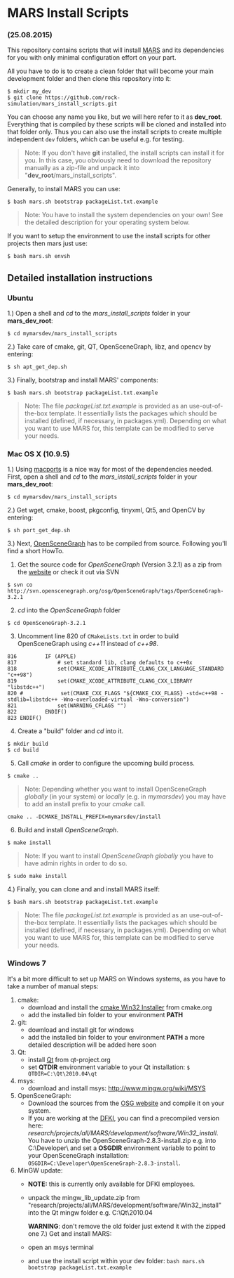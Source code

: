  MARS Install Scripts
======================

 ### (25.08.2015)

This repository contains scripts that will install
[MARS](http://github.com/rock-simulation/mars) and its dependencies for you
with only minimal configuration effort on your part.

All you have to do is to create a clean folder that will become your main
development folder and then clone this repository into it:

    $ mkdir my_dev
    $ git clone https://github.com/rock-simulation/mars_install_scripts.git

You can choose any name you like, but we will here refer to it as **dev_root**.
Everything that is compiled by these scripts will be cloned and installed into
that folder only. Thus you can also use the install scripts to create
multiple independent `dev` folders, which can be useful e.g. for testing.

> Note: If you don't have **git** installed, the install scripts can install
it for you. In this case, you obviously need to download the repository
manually as a zip-file and unpack it into "**dev_root**/mars_install_scripts".


Generally, to install MARS you can use:

    $ bash mars.sh bootstrap packageList.txt.example

> Note: You have to install the system dependencies on your own! See the
detailed description for your operating system below.


If you want to setup the environment to use the install scripts for other
projects then mars just use:

    $ bash mars.sh envsh


Detailed installation instructions
-----------------------------------


### Ubuntu

1.) Open a shell and *cd* to the *mars_install_scripts* folder in your **mars_dev_root**:

    $ cd mymarsdev/mars_install_scripts

2.) Take care of cmake, git, QT, OpenSceneGraph, libz, and opencv by entering:

    $ sh apt_get_dep.sh

3.) Finally, bootstrap and install MARS' components:

    $ bash mars.sh bootstrap packageList.txt.example

> Note: The file *packageList.txt.example* is provided as an use-out-of-the-box
template. It essentially lists the packages which should be installed (defined,
if necessary, in packages.yml). Depending on what you want to use MARS for,
this template can be modified to serve your needs.


### Mac OS X (10.9.5)

1.) Using [macports](http://www.macports.org) is a nice way for most of the dependencies needed. First, open a shell and *cd* to the *mars_install_scripts* folder in your **mars_dev_root**:

    $ cd mymarsdev/mars_install_scripts

2.) Get wget, cmake, boost, pkgconfig, tinyxml, Qt5, and OpenCV by entering:

    $ sh port_get_dep.sh

3.) Next, [OpenSceneGraph](http://www.openscenegraph.org) has to be compiled from source. Following you'll find a short HowTo.

  1. Get the source code for *OpenSceneGraph* (Version 3.2.1) as a zip from the [website](http://www.openscenegraph.org/downloads/developer_releases/OpenSceneGraph-3.2.1.zip) or check it out via SVN
  ```
  $ svn co http://svn.openscenegraph.org/osg/OpenSceneGraph/tags/OpenSceneGraph-3.2.1
  ```

  2. *cd* into the *OpenSceneGraph* folder
  ```
  $ cd OpenSceneGraph-3.2.1
  ```

  3. Uncomment line 820 of `CMakeLists.txt` in order to build OpenSceneGraph using *c++11* instead of *c++98*.
  ```
  816         IF (APPLE)
  817             # set standard lib, clang defaults to c++0x
  818             set(CMAKE_XCODE_ATTRIBUTE_CLANG_CXX_LANGUAGE_STANDARD "c++98")
  819             set(CMAKE_XCODE_ATTRIBUTE_CLANG_CXX_LIBRARY "libstdc++")
  820 #            set(CMAKE_CXX_FLAGS "${CMAKE_CXX_FLAGS} -std=c++98 -stdlib=libstdc++ -Wno-overloaded-virtual -Wno-conversion")
  821             set(WARNING_CFLAGS "")
  822         ENDIF()
  823 ENDIF()
  ```

  4. Create a "build" folder and *cd* into it.
  ```
  $ mkdir build
  $ cd build
  ```

  5. Call *cmake* in order to configure the upcoming build process.
  ```
  $ cmake ..
  ```
  > Note: Depending whether you want to install OpenSceneGraph *globally* (in your system) or *locally* (e.g. in *mymarsdev*) you may have to add an install prefix to your *cmake* call.
  ```
  cmake .. -DCMAKE_INSTALL_PREFIX=mymarsdev/install
  ```

  6. Build and install *OpenSceneGraph*.
  ```
  $ make install
  ```
  > Note: If you want to install *OpenSceneGraph* *globally* you have to have admin rights in order to do so.
  ```
  $ sudo make install
  ```

4.) Finally, you can clone and and install MARS itself:

    $ bash mars.sh bootstrap packageList.txt.example

> Note: The file *packageList.txt.example* is provided as an use-out-of-the-box template. It essentially lists the packages which should be installed (defined, if necessary, in packages.yml). Depending on what you want to use MARS for, this template can be modified to serve your needs.


### Windows 7

It's a bit more difficult to set up MARS on Windows systems, as you have to take a number of manual steps:

1. cmake:
    - download and install the [cmake Win32 Installer](http://www.cmake.org/cmake/resources/software.html) from cmake.org
    - add the installed bin folder to your environment **PATH**
2. git:
    - download and install git for windows
    - add the installed bin folder to your environment **PATH**
    a more detailed description will be added here soon
3. Qt:
    - install [Qt](http://qt-project.org) from qt-project.org
    - set **QTDIR** environment variable to your Qt installation: ```$ QTDIR=C:\Qt\2010.04\qt```
4. msys:
    - download and install msys: http://www.mingw.org/wiki/MSYS
5. OpenSceneGraph:
    - Download the sources from the [OSG website](http://www.openscenegraph.org) and compile it on your system.
    - If you are working at the [DFKI](http://robotik.dfki-bremen.de/), you can find a precompiled version here: *research/projects/all/MARS/development/software/Win32_install*.
You have to unzip the OpenSceneGraph-2.8.3-install.zip e.g. into C:\Developer\ and set a **OSGDIR** environment variable to point to your OpenSceneGraph installation: ```OSGDIR=C:\Developer\OpenSceneGraph-2.8.3-install```.
6. MinGW update:
    - **NOTE:** this is currently only available for DFKI employees.
    - unpack the mingw_lib_update.zip from "research/projects/all/MARS/development/software/Win32_install" into the Qt mingw folder e.g. C:\Qt\2010.04

      **WARNING**: don't remove the old folder just extend it with the zipped one
7.) Get and install MARS:
    - open an msys terminal
    - and use the install script within your dev folder: ```bash mars.sh bootstrap packageList.txt.example```
